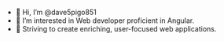- 👋 Hi, I’m @dave5pigo851
- 👀 I’m interested in Web developer proficient in Angular.
- 🌱  Striving to create enriching, user-focused web applications.

<!---
dave5pigo851/dave5pigo851 is a ✨ special ✨ repository because its `README.md` (this file) appears on your GitHub profile.
You can click the Preview link to take a look at your changes.
--->
